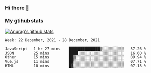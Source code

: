 ### Hi there 👋

### My gtihub stats

[![Anurag's github stats](https://github-readme-stats.vercel.app/api?username=gaozhidong)](https://github.com/gaozhidong/github-readme-stats)

<!--START_SECTION:waka-->
```text
Week: 22 December, 2021 - 28 December, 2021

JavaScript   1 hr 27 mins    ██████████████▒░░░░░░░░░░   57.26 % 
JSON         25 mins         ████░░░░░░░░░░░░░░░░░░░░░   16.60 % 
Other        15 mins         ██▒░░░░░░░░░░░░░░░░░░░░░░   09.94 % 
Vue.js       11 mins         ██░░░░░░░░░░░░░░░░░░░░░░░   07.71 % 
HTML         10 mins         █▓░░░░░░░░░░░░░░░░░░░░░░░   07.13 % 
```
<!--END_SECTION:waka-->